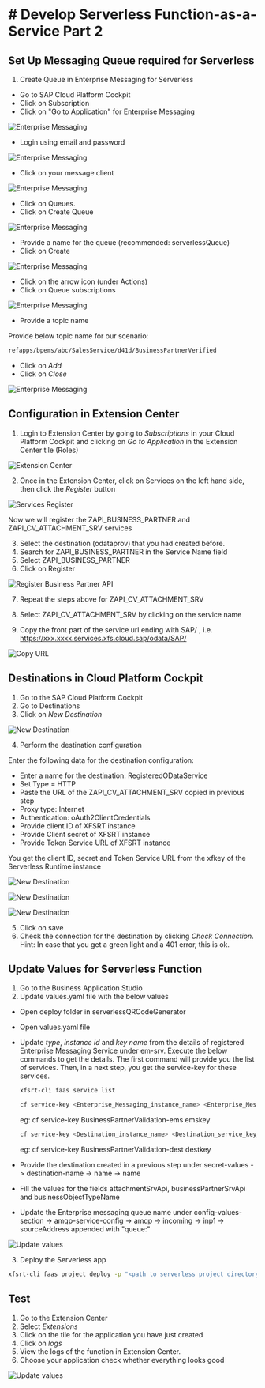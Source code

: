 
# # Develop Serverless Function-as-a-Service Part 2



## Set Up Messaging Queue required for Serverless

1. Create Queue in Enterprise Messaging for Serverless

- Go to SAP Cloud Platform Cockpit
- Click on Subscription
- Click on "Go to Application" for Enterprise Messaging

![Enterprise Messaging](./images/serverless15-1.png)

- Login using email and password

![Enterprise Messaging](./images/serverless15-2.png)

- Click on your message client

![Enterprise Messaging](./images/serverless15-3.png)

- Click on Queues.
- Click on Create Queue

![Enterprise Messaging](./images/serverless15-4.png)

- Provide a name for the queue (recommended: serverlessQueue)
- Click on Create

![Enterprise Messaging](./images/serverless15-5.png)

- Click on the  arrow icon (under Actions)
- Click on Queue subscriptions

![Enterprise Messaging](./images/serverless15-6.png)

- Provide a topic name

Provide below topic name for our scenario:

```bash
refapps/bpems/abc/SalesService/d41d/BusinessPartnerVerified
```

- Click on *Add*
- Click on *Close*

![Enterprise Messaging](./images/serverless15-7.png)

## Configuration in Extension Center

1. Login to Extension Center by going to *Subscriptions* in your Cloud Platform Cockpit and clicking on *Go to Application* in the Extension Center tile (Roles)

 ![Extension Center](./images/serverless5.png)

2. Once in the Extension Center, click on Services on the left hand side, then click the *Register* button 

 ![Services Register](./images/serverless6.png)

Now we will register the ZAPI_BUSINESS_PARTNER  and ZAPI_CV_ATTACHMENT_SRV services 

3. Select the destination (odataprov) that you had created before. 
4. Search for ZAPI_BUSINESS_PARTNER in the Service Name field
5. Select ZAPI_BUSINESS_PARTNER
6. Click on Register

 ![Register Business Partner API](./images/serverless7.png)

7. Repeat the steps above for ZAPI_CV_ATTACHMENT_SRV
8. Select ZAPI_CV_ATTACHMENT_SRV by clicking on the service name

9. Copy the front part of the service url ending with SAP/ , i.e. https://xxx.xxxx.services.xfs.cloud.sap/odata/SAP/

 ![Copy URL](./images/serverless8.png)

## Destinations in Cloud Platform Cockpit

1. Go to the SAP Cloud Platform Cockpit 
2. Go to Destinations
3. Click on *New Destination*

![New Destination](./images/serverless9.png)

4. Perform the destination configuration

Enter the following data for the destination configuration:

- Enter a name for the destination: RegisteredODataService
- Set Type = HTTP
- Paste the URL of the ZAPI_CV_ATTACHMENT_SRV copied in previous step
- Proxy type: Internet
- Authentication: oAuth2ClientCredentials
- Provide client ID of XFSRT instance
- Provide Client secret of XFSRT instance
- Provide Token Service URL of XFSRT instance


You get the client ID, secret and Token Service URL from the xfkey of the Serverless Runtime instance

   ![New Destination](./images/serverless9a.png)

   ![New Destination](./images/serverless9b.png)

   ![New Destination](./images/serverless10.png)

5. Click on save
6. Check the connection for the destination by clicking *Check Connection*. Hint: In case that you get a green light and a 401 error, this is ok. 

## Update Values for Serverless Function


1. Go to the Business Application Studio
2. Update values.yaml file with the below values

- Open deploy folder in serverlessQRCodeGenerator 

- Open values.yaml file

- Update *type*, *instance id* and *key name* from the details of registered Enterprise Messaging Service under em-srv. Execute the below commands to get the details. The first command will provide you the list of services. Then, in a next step, you get the service-key for these services.

  ```bash
  xfsrt-cli faas service list
  
  cf service-key <Enterprise_Messaging_instance_name> <Enterprise_Messaging_service_key_name>
  ```
   eg: cf service-key BusinessPartnerValidation-ems emskey
   
  ```bash
  cf service-key <Destination_instance_name> <Destination_service_key_name>
  
  ```
  eg: cf service-key BusinessPartnerValidation-dest destkey
  
  

- Provide the destination created in a previous step under secret-values -> destination-name -> name -> name

- Fill the values for the fields attachmentSrvApi, businessPartnerSrvApi and businessObjectTypeName

- Update the Enterprise messaging queue name under config-values-section -> amqp-service-config -> amqp -> incoming -> inp1 -> sourceAddress appended with "queue:<your queue name>"

![Update values](./images/serverless17.png)

3. Deploy the Serverless app
  
```bash
xfsrt-cli faas project deploy -p "<path to serverless project directory>" -y ./deploy/values.yaml
```

## Test

1. Go to the Extension Center
2. Select *Extensions*
3. Click on the tile for the application you have just created
4. Click on *logs*
5. View the logs of the function in Extension Center.
6. Choose your application check whether everything looks good

![Update values](./images/serverless18.png)